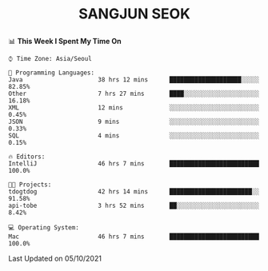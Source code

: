 <h1>
 <p align="center">
   SANGJUN SEOK
 </p>
</h1>

<!--START_SECTION:waka-->
📊 **This Week I Spent My Time On** 

```text
⌚︎ Time Zone: Asia/Seoul

💬 Programming Languages: 
Java                     38 hrs 12 mins      ████████████████████░░░░░   82.85% 
Other                    7 hrs 27 mins       ████░░░░░░░░░░░░░░░░░░░░░   16.18% 
XML                      12 mins             ░░░░░░░░░░░░░░░░░░░░░░░░░   0.45% 
JSON                     9 mins              ░░░░░░░░░░░░░░░░░░░░░░░░░   0.33% 
SQL                      4 mins              ░░░░░░░░░░░░░░░░░░░░░░░░░   0.15%

🔥 Editors: 
IntelliJ                 46 hrs 7 mins       █████████████████████████   100.0%

🐱‍💻 Projects: 
tdogtdog                 42 hrs 14 mins      ███████████████████████░░   91.58% 
api-tobe                 3 hrs 52 mins       ██░░░░░░░░░░░░░░░░░░░░░░░   8.42%

💻 Operating System: 
Mac                      46 hrs 7 mins       █████████████████████████   100.0%

```


 Last Updated on 05/10/2021
<!--END_SECTION:waka-->
